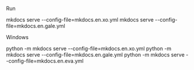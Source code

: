 Run

mkdocs serve --config-file=mkdocs.en.xo.yml 
mkdocs serve --config-file=mkdocs.en.gale.yml 

Windows

python -m mkdocs serve --config-file=mkdocs.en.xo.yml
python -m mkdocs serve --config-file=mkdocs.en.gale.yml
python -m mkdocs serve --config-file=mkdocs.en.eva.yml